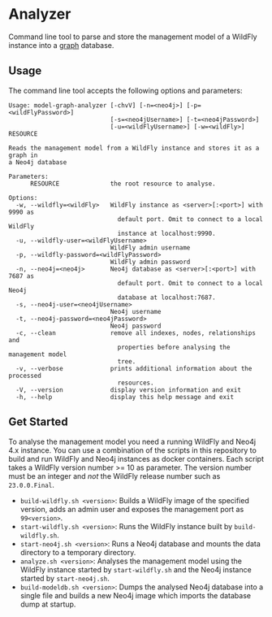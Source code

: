 # Analyzer

Command line tool to parse and store the management model of a WildFly instance into a [graph](https://neo4j.com/) database. 

## Usage

The command line tool accepts the following options and parameters:

```
Usage: model-graph-analyzer [-chvV] [-n=<neo4j>] [-p=<wildFlyPassword>]
                            [-s=<neo4jUsername>] [-t=<neo4jPassword>]
                            [-u=<wildFlyUsername>] [-w=<wildFly>] RESOURCE

Reads the management model from a WildFly instance and stores it as a graph in
a Neo4j database

Parameters:
      RESOURCE              the root resource to analyse.

Options:
  -w, --wildfly=<wildFly>   WildFly instance as <server>[:<port>] with 9990 as
                              default port. Omit to connect to a local WildFly
                              instance at localhost:9990.
  -u, --wildfly-user=<wildFlyUsername>
                            WildFly admin username
  -p, --wildfly-password=<wildFlyPassword>
                            WildFly admin password
  -n, --neo4j=<neo4j>       Neo4j database as <server>[:<port>] with 7687 as
                              default port. Omit to connect to a local Neo4j
                              database at localhost:7687.
  -s, --neo4j-user=<neo4jUsername>
                            Neo4j username
  -t, --neo4j-password=<neo4jPassword>
                            Neo4j password
  -c, --clean               remove all indexes, nodes, relationships and
                              properties before analysing the management model
                              tree.
  -v, --verbose             prints additional information about the processed
                              resources.
  -V, --version             display version information and exit
  -h, --help                display this help message and exit
```

## Get Started

To analyse the management model you need a running WildFly and Neo4j 4.x instance. You can use a combination of the scripts in this repository to build and run WildFly and Neo4j instances as docker containers. Each script takes a WildFly version number >= 10 as parameter. The version number must be an integer and *not* the WildFly release number such as `23.0.0.Final`. 

- `build-wildfly.sh <version>`: Builds a WildFly image of the specified version, adds an admin user and exposes the management port as `99<version>`.
- `start-wildfly.sh <version>`: Runs the WildFly instance built by `build-wildfly.sh`.
- `start-neo4j.sh <version>`: Runs a Neo4j database and mounts the data directory to a temporary directory.
- `analyze.sh <version>`: Analyses the management model using the WildFly instance started by `start-wildfly.sh` and the Neo4j instance started by `start-neo4j.sh`.
- `build-modeldb.sh <version>`: Dumps the analysed Neo4j database into a single file and builds a new Neo4j image which imports the database dump at startup.
